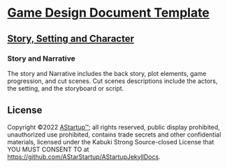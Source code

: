 # [Game Design Document Template](../)

## [Story, Setting and Character](./)

### Story and Narrative

The story and Narrative includes the back story, plot elements, game progression, and cut scenes. Cut scenes descriptions include the actors, the setting, and the storyboard or script.

## License

Copyright ©2022 [AStartup™](https://astartup.net); all rights reserved, public display prohibited, unauthorized use prohibited, contains trade secrets and other confidential materials, licensed under the Kabuki Strong Source-closed License that YOU MUST CONSENT TO at <https://github.com/AStarStartup/AStartupJekyllDocs>.
